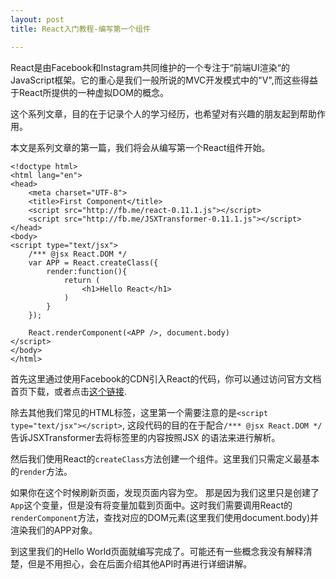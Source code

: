 ```yaml
---
layout: post
title: React入门教程-编写第一个组件

---
```


React是由Facebook和Instagram共同维护的一个专注于“前端UI渲染“的JavaScript框架。它的重心是我们一般所说的MVC开发模式中的"V",而这些得益于React所提供的一种虚拟DOM的概念。

这个系列文章，目的在于记录个人的学习经历，也希望对有兴趣的朋友起到帮助作用。

本文是系列文章的第一篇，我们将会从编写第一个React组件开始。

```
<!doctype html>
<html lang="en">
<head>
    <meta charset="UTF-8">
    <title>First Component</title>
    <script src="http://fb.me/react-0.11.1.js"></script>
    <script src="http://fb.me/JSXTransformer-0.11.1.js"></script>
</head>
<body>
<script type="text/jsx">
    /*** @jsx React.DOM */
    var APP = React.createClass({
        render:function(){
            return (
                <h1>Hello React</h1>
            )
        }
    });

    React.renderComponent(<APP />, document.body)
</script>
</body>
</html>
```

首先这里通过使用Facebook的CDN引入React的代码，你可以通过访问官方文档首页下载，或者点击[这个链接](http://facebook.github.io/react/downloads/react-0.11.1.zip).

除去其他我们常见的HTML标签，这里第一个需要注意的是`<script type="text/jsx"></script>`,
这段代码的目的在于配合`/*** @jsx React.DOM */`告诉JSXTransformer去将标签里的内容按照JSX
的语法来进行解析。

然后我们使用React的`createClass`方法创建一个组件。这里我们只需定义最基本的`render`方法。

如果你在这个时候刷新页面，发现页面内容为空。 那是因为我们这里只是创建了`App`这个变量，但是没有将变量加载到页面中。这时我们需要调用React的`renderComponent`方法，查找对应的DOM元素(这里我们使用document.body)并渲染我们的APP对象。

到这里我们的Hello World页面就编写完成了。可能还有一些概念我没有解释清楚，但是不用担心，会在后面介绍其他API时再进行详细讲解。